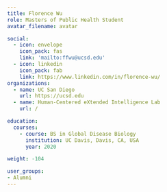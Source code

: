```yaml
---
title: Florence Wu
role: Masters of Public Health Student
avatar_filename: avatar

social:
  - icon: envelope
    icon_pack: fas
    link: 'mailto:ffwu@ucsd.edu'
  - icon: linkedin
    icon_pack: fab
    link: https://www.linkedin.com/in/florence-wu/
organizations:
  - name: UC San Diego
    url: https://ucsd.edu
  - name: Human-Centered eXtended Intelligence Lab
    url: /

education:
  courses:
    - course: BS in Global Disease Biology 
      institution: UC Davis, Davis, CA, USA
      year: 2020

weight: -104

user_groups:
- Alumni
---
```


